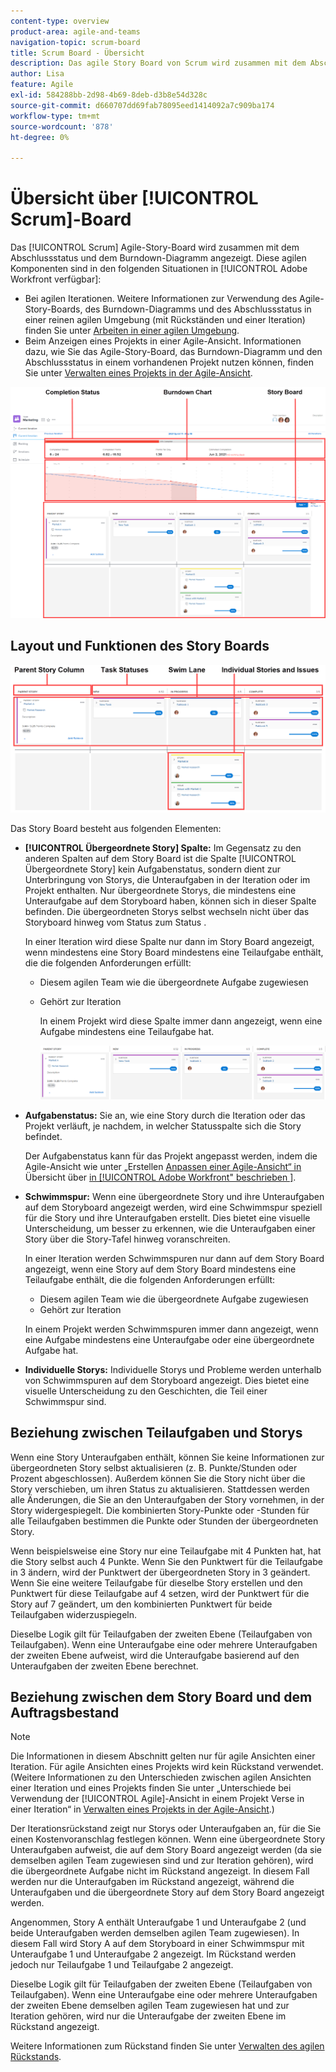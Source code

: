```yaml
---
content-type: overview
product-area: agile-and-teams
navigation-topic: scrum-board
title: Scrum Board - Übersicht
description: Das agile Story Board von Scrum wird zusammen mit dem Abschlussstatus und dem Burndown-Diagramm angezeigt.
author: Lisa
feature: Agile
exl-id: 584288bb-2d98-4b69-8deb-d3b8e54d328c
source-git-commit: d660707dd69fab78095eed1414092a7c909ba174
workflow-type: tm+mt
source-wordcount: '878'
ht-degree: 0%

---
```


# Übersicht über [!UICONTROL Scrum]-Board

Das [!UICONTROL Scrum] Agile-Story-Board wird zusammen mit dem Abschlussstatus und dem Burndown-Diagramm angezeigt. Diese agilen Komponenten sind in den folgenden Situationen in [!UICONTROL Adobe Workfront verfügbar]:

* Bei agilen Iterationen. Weitere Informationen zur Verwendung des Agile-Story-Boards, des Burndown-Diagramms und des Abschlussstatus in einer reinen agilen Umgebung (mit Rückständen und einer Iteration) finden Sie unter [Arbeiten in einer agilen Umgebung](../../../agile/work-in-an-agile-environment/work-in-an-agile-environment.md).
* Beim Anzeigen eines Projekts in einer Agile-Ansicht. Informationen dazu, wie Sie das Agile-Story-Board, das Burndown-Diagramm und den Abschlussstatus in einem vorhandenen Projekt nutzen können, finden Sie unter [Verwalten eines Projekts in der Agile-Ansicht](../../../manage-work/projects/manage-projects/manage-projects-in-agile-view.md).

![Agile Iteration](assets/agile-iteration-with-callouts.png)

## Layout und Funktionen des Story Boards

![Agile-Story-Board](assets/agile-storyboard-callouts.png)

Das Story Board besteht aus folgenden Elementen:

* **[!UICONTROL Übergeordnete Story] Spalte:** Im Gegensatz zu den anderen Spalten auf dem Story Board ist die Spalte [!UICONTROL Übergeordnete Story] kein Aufgabenstatus, sondern dient zur Unterbringung von Storys, die Unteraufgaben in der Iteration oder im Projekt enthalten. Nur übergeordnete Storys, die mindestens eine Unteraufgabe auf dem Storyboard haben, können sich in dieser Spalte befinden. Die übergeordneten Storys selbst wechseln nicht über das Storyboard hinweg vom Status zum Status .

  In einer Iteration wird diese Spalte nur dann im Story Board angezeigt, wenn mindestens eine Story Board mindestens eine Teilaufgabe enthält, die die folgenden Anforderungen erfüllt:

   * Diesem agilen Team wie die übergeordnete Aufgabe zugewiesen
   * Gehört zur Iteration

     In einem Projekt wird diese Spalte immer dann angezeigt, wenn eine Aufgabe mindestens eine Teilaufgabe hat.

     ![Übergeordnete Story-Spalte](assets/agile-parentstory-swimlane.png)

* **Aufgabenstatus:** Sie an, wie eine Story durch die Iteration oder das Projekt verläuft, je nachdem, in welcher Statusspalte sich die Story befindet.

  Der Aufgabenstatus kann für das Projekt angepasst werden, indem die Agile-Ansicht wie unter „Erstellen [ Anpassen einer Agile-Ansicht“ in ](../../../reports-and-dashboards/reports/reporting-elements/views-overview.md#customizing-an-agile-view)Übersicht über [ in [!UICONTROL Adobe Workfront&quot; beschrieben ]](../../../reports-and-dashboards/reports/reporting-elements/views-overview.md).

* **Schwimmspur:** Wenn eine übergeordnete Story und ihre Unteraufgaben auf dem Storyboard angezeigt werden, wird eine Schwimmspur speziell für die Story und ihre Unteraufgaben erstellt. Dies bietet eine visuelle Unterscheidung, um besser zu erkennen, wie die Unteraufgaben einer Story über die Story-Tafel hinweg voranschreiten.

  In einer Iteration werden Schwimmspuren nur dann auf dem Story Board angezeigt, wenn eine Story auf dem Story Board mindestens eine Teilaufgabe enthält, die die folgenden Anforderungen erfüllt:

   * Diesem agilen Team wie die übergeordnete Aufgabe zugewiesen
   * Gehört zur Iteration

  In einem Projekt werden Schwimmspuren immer dann angezeigt, wenn eine Aufgabe mindestens eine Unteraufgabe oder eine übergeordnete Aufgabe hat.

* **Individuelle Storys:** Individuelle Storys und Probleme werden unterhalb von Schwimmspuren auf dem Storyboard angezeigt. Dies bietet eine visuelle Unterscheidung zu den Geschichten, die Teil einer Schwimmspur sind.

## Beziehung zwischen Teilaufgaben und Storys

Wenn eine Story Unteraufgaben enthält, können Sie keine Informationen zur übergeordneten Story selbst aktualisieren (z. B. Punkte/Stunden oder Prozent abgeschlossen). Außerdem können Sie die Story nicht über die Story verschieben, um ihren Status zu aktualisieren. Stattdessen werden alle Änderungen, die Sie an den Unteraufgaben der Story vornehmen, in der Story widergespiegelt. Die kombinierten Story-Punkte oder -Stunden für alle Teilaufgaben bestimmen die Punkte oder Stunden der übergeordneten Story.

Wenn beispielsweise eine Story nur eine Teilaufgabe mit 4 Punkten hat, hat die Story selbst auch 4 Punkte. Wenn Sie den Punktwert für die Teilaufgabe in 3 ändern, wird der Punktwert der übergeordneten Story in 3 geändert. Wenn Sie eine weitere Teilaufgabe für dieselbe Story erstellen und den Punktwert für diese Teilaufgabe auf 4 setzen, wird der Punktwert für die Story auf 7 geändert, um den kombinierten Punktwert für beide Teilaufgaben widerzuspiegeln.

Dieselbe Logik gilt für Teilaufgaben der zweiten Ebene (Teilaufgaben von Teilaufgaben). Wenn eine Unteraufgabe eine oder mehrere Unteraufgaben der zweiten Ebene aufweist, wird die Unteraufgabe basierend auf den Unteraufgaben der zweiten Ebene berechnet.

## Beziehung zwischen dem Story Board und dem Auftragsbestand

>[!NOTE]
>
>Die Informationen in diesem Abschnitt gelten nur für agile Ansichten einer Iteration. Für agile Ansichten eines Projekts wird kein Rückstand verwendet. (Weitere Informationen zu den Unterschieden zwischen agilen Ansichten einer Iteration und eines Projekts finden Sie unter „Unterschiede bei Verwendung der [!UICONTROL Agile]-Ansicht in einem Projekt Verse in einer Iteration“ in [Verwalten eines Projekts in der Agile-Ansicht](../../../manage-work/projects/manage-projects/manage-projects-in-agile-view.md).)

Der Iterationsrückstand zeigt nur Storys oder Unteraufgaben an, für die Sie einen Kostenvoranschlag festlegen können. Wenn eine übergeordnete Story Unteraufgaben aufweist, die auf dem Story Board angezeigt werden (da sie demselben agilen Team zugewiesen sind und zur Iteration gehören), wird die übergeordnete Aufgabe nicht im Rückstand angezeigt. In diesem Fall werden nur die Unteraufgaben im Rückstand angezeigt, während die Unteraufgaben und die übergeordnete Story auf dem Story Board angezeigt werden.

Angenommen, Story A enthält Unteraufgabe 1 und Unteraufgabe 2 (und beide Unteraufgaben werden demselben agilen Team zugewiesen). In diesem Fall wird Story A auf dem Storyboard in einer Schwimmspur mit Unteraufgabe 1 und Unteraufgabe 2 angezeigt. Im Rückstand werden jedoch nur Teilaufgabe 1 und Teilaufgabe 2 angezeigt.

Dieselbe Logik gilt für Teilaufgaben der zweiten Ebene (Teilaufgaben von Teilaufgaben). Wenn eine Unteraufgabe eine oder mehrere Unteraufgaben der zweiten Ebene demselben agilen Team zugewiesen hat und zur Iteration gehören, wird nur die Unteraufgabe der zweiten Ebene im Rückstand angezeigt.

Weitere Informationen zum Rückstand finden Sie unter [Verwalten des agilen Rückstands](../../../agile/work-in-an-agile-environment/manage-the-agile-backlog.md).
